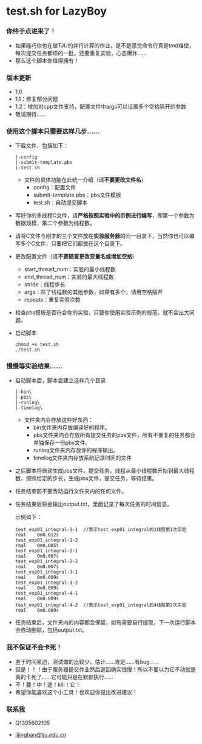 # test.sh for LazyBoy

### 你终于点进来了！

+ 如果碰巧你也在做TJU的并行计算的作业，是不是感觉命令行真是tmd难使，每次提交任务都烦的一批，还要重复实验，心态爆炸……
+ 那么这个脚本你值得拥有！

### 版本更新
+ 1.0
+ 1.1：修复部分问题
+ 1.2：增加对cpp文件支持，配置文件中args可以设置多个空格隔开的参数
+ 敬请期待……

### 使用这个脚本只需要这样几步……

+ 下载文件，包括如下：

  ```
  |-config
  |-submit-template.pbs
  |-test.sh
  ```

  + 文件的具体功能在此统一介绍（请**不要更改文件名**）
    + config：配置文件
    + submit-template.pbs：pbs文件模板
    + test.sh：自动提交脚本

+ 写好你的多线程C文件，请**严格按照实验中的示例进行编写**，即第一个参数为数据规模，第二个参数为线程数。

+ 请将C文件与刚才的三个文件放在**实验服务器**的同一目录下，当然你也可以编写多个C文件，只要把它们都放在这个目录下。

+ 更改配置文件（请**不要随意更改变量名或增加空格**）

  + start_thread_num：实验的最小线程数
  + end_thread_num：实验的最大线程数
  + stride：线程步长
  + args：除了线程数的其他参数，如果有多个，请用空格隔开
  + repeats：重复实验次数

+ 检查pbs模板是否符合你的实验，只要你使用实验示例的规范，就不会出大问题。

+ 启动脚本

  ```
  chmod +x test.sh
  ./test.sh
  ```

### 慢慢等实验结果……

+ 启动脚本后，脚本会建立这样几个目录

  ```
  |-bin\
  |-pbs\
  |-runlog\
  |-timelog\
  ```

  + 文件夹内会存放这些好东西：
    + bin文件夹内存放编译好的程序。
    + pbs文件夹内会存放所有提交任务的pbs文件，所有不重复的任务都会单独保存一份pbs文件。
    + runlog文件夹内存放你的程序输出。
    + timelog文件夹内存放系统记录时间的文件

+ 之后脚本将自动生成pbs文件，提交任务，线程从最小线程数开始到最大线程数，按照给定的步长，生成pbs文件，提交任务，等待结果。

+ 任务结束前不要改动运行文件夹内的任何文件。

+ 任务结束后将会输出output.txt，里面记录了每次任务的时间信息。

  示例如下：

  ```
  test_exp01_integral-1-1  //表示test_exp01_integral的1线程第1次实验
  real    0m0.012s
  test_exp01_integral-1-2
  real    0m0.005s
  test_exp01_integral-2-1
  real    0m0.007s
  test_exp01_integral-2-2
  real    0m0.007s
  test_exp01_integral-3-1
  real    0m0.009s
  test_exp01_integral-3-2
  real    0m0.009s
  test_exp01_integral-4-1
  real    0m0.009s
  test_exp01_integral-4-2  //表示test_exp01_integral的4线程第2次实验
  real    0m0.009s
  ```

+ 任务结束后，文件夹内的内容都会保留，如有需要自行提取，下一次运行脚本会自动删除，包括output.txt。

### 我不保证不会卡死！

+ 鉴于时间紧迫，测试做的比较少，估计……肯定……有bug……
+ 但是！！！由于服务器提交作业然后返回确实很慢！所以不要以为它不动就是真的卡死了……它可能只是在默默执行……
+ 不！要！中！途！kill！它！
+ 希望你能喜欢这个小工具！也欢迎你提出改进建议！

### 联系我

+ Q1395602105

+ lijinghan@tju.edu.cn